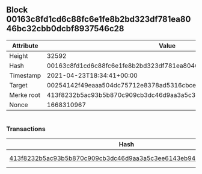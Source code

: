 ## Block 00163c8fd1cd6c88fc6e1fe8b2bd323df781ea8046bc32cbb0dcbf8937546c28

Attribute | Value
--- | ---
Height | 32592
Hash | 00163c8fd1cd6c88fc6e1fe8b2bd323df781ea8046bc32cbb0dcbf8937546c28
Timestamp | 2021-04-23T18:34:41+00:00
Target | 00254142f49eaaa504dc75712e8378ad5316cbcead634704b3734b6271167cc4
Merke root | 413f8232b5ac93b5b870c909cb3dc46d9aa3a5c3ee6143eb944251a5faefacc8
Nonce | 1668310967

```

```

### Transactions

Hash | Amount
--- | ---
[413f8232b5ac93b5b870c909cb3dc46d9aa3a5c3ee6143eb944251a5faefacc8](413f8232b5ac93b5b870c909cb3dc46d9aa3a5c3ee6143eb944251a5faefacc8.md) | 10.00000000 SKEPTI 
